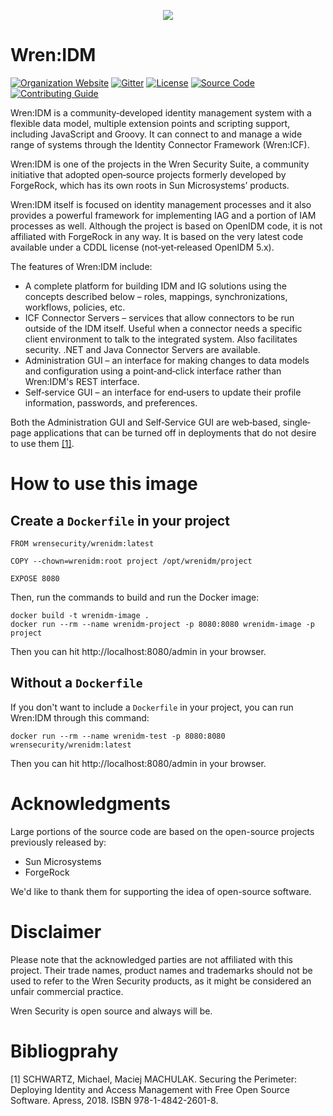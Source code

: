 <p align="center">
  <img src="https://user-images.githubusercontent.com/13997406/99670197-73a79b80-2a70-11eb-945d-a421a4d3d6a2.png">
</p>

# Wren:IDM

[![Organization Website](https://img.shields.io/badge/organization-Wren_Security-c12233)](https://wrensecurity.org)
[![Gitter](https://badges.gitter.im/Join%20Chat.svg)](https://gitter.im/WrenSecurity)
[![License](https://img.shields.io/badge/license-CDDL-blue.svg)](https://github.com/WrenSecurity/wrenidm/blob/main/LICENSE)
[![Source Code](https://img.shields.io/badge/source_code-GitHub-6e40c9)](https://github.com/WrenSecurity/wrenidm)
[![Contributing Guide](https://img.shields.io/badge/contributions-guide-green.svg)](https://github.com/WrenSecurity/wrensec-docs/wiki/Contributor-Guidelines)

Wren:IDM is a community‐developed identity management system with a flexible data model, multiple extension points
and scripting support, including JavaScript and Groovy. It can connect to and manage a wide range of systems through
the Identity Connector Framework (Wren:ICF).

Wren:IDM is one of the projects in the Wren Security Suite, a community initiative that adopted open‐source projects
formerly developed by ForgeRock, which has its own roots in Sun Microsystems’ products.

Wren:IDM itself is focused on identity management processes and it also provides a powerful framework for implementing
IAG and a portion of IAM processes as well. Although the project is based on OpenIDM code, it is not affiliated with
ForgeRock in any way. It is based on the very latest code available under a CDDL license (not‐yet‐released OpenIDM 5.x).

The features of Wren:IDM include:

  * A complete platform for building IDM and IG solutions using the concepts described below – roles, mappings,
  synchronizations, workflows, policies, etc.
  * ICF Connector Servers – services that allow connectors to be run outside of the IDM itself. Useful when a connector
  needs a specific client environment to talk to the integrated system. Also facilitates security. .NET and Java Connector
  Servers are available.
  * Administration GUI – an interface for making changes to data models and configuration using a point‐and‐click
  interface rather than Wren:IDM's REST interface.
  * Self‐service GUI – an interface for end‐users to update their profile information, passwords, and preferences.

Both the Administration GUI and Self‐Service GUI are web‐based, single‐page applications that can be turned off in
deployments that do not desire to use them [[1]](#Bibliogprahy).

# How to use this image

## Create a `Dockerfile` in your project

    FROM wrensecurity/wrenidm:latest

    COPY --chown=wrenidm:root project /opt/wrenidm/project

    EXPOSE 8080

Then, run the commands to build and run the Docker image:

    docker build -t wrenidm-image .
    docker run --rm --name wrenidm-project -p 8080:8080 wrenidm-image -p project

Then you can hit http://localhost:8080/admin in your browser.

## Without a `Dockerfile`

If you don't want to include a `Dockerfile` in your project, you can run Wren:IDM through this command:

    docker run --rm --name wrenidm-test -p 8080:8080 wrensecurity/wrenidm:latest

Then you can hit http://localhost:8080/admin in your browser.

# Acknowledgments

Large portions of the source code are based on the open-source projects
previously released by:
* Sun Microsystems
* ForgeRock

We'd like to thank them for supporting the idea of open-source software.

# Disclaimer

Please note that the acknowledged parties are not affiliated with this project.
Their trade names, product names and trademarks should not be used to refer to
the Wren Security products, as it might be considered an unfair commercial
practice.

Wren Security is open source and always will be.

# Bibliogprahy

[1] SCHWARTZ, Michael, Maciej MACHULAK. Securing the Perimeter: Deploying Identity and Access Management with Free Open Source Software. Apress, 2018. ISBN 978-1-4842-2601-8.

[contribute]: https://github.com/WrenSecurity/wrensec-docs/wiki/Contributor-Guidelines
